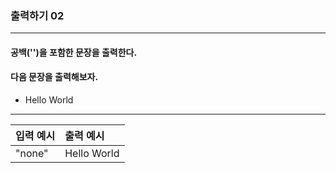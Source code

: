 ### 출력하기 02

***

#### 공백('')을 포함한 문장을 출력한다.
#### 다음 문장을 출력해보자.

* Hello World

***

입력 예시|출력 예시|
|:--|:--
"none"|Hello World|
